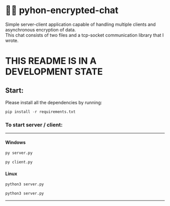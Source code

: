 # 🐍💬 pyhon-encrypted-chat
Simple server-client application capable of handling multiple clients and asynchronous encryption of data. <br/>
This chat consists of two files and a tcp-socket communication library that I wrote.

# THIS README IS IN A DEVELOPMENT STATE

## Start:
Please install all the dependencies by running:
```python
pip install -r requirements.txt
```

### To start server / client:
<hr/>

#### Windows
```python
py server.py
```
```python
py client.py
```
#### Linux
```python
python3 server.py
```
```python
python3 server.py
```


<hr/>
